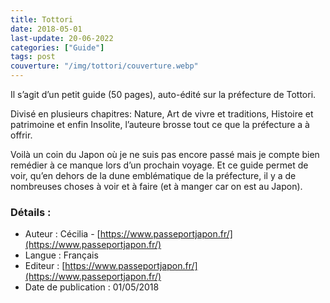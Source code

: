 ```yaml
---
title: Tottori
date: 2018-05-01
last-update: 20-06-2022
categories: ["Guide"]
tags: post
couverture: "/img/tottori/couverture.webp"
---
```


Il s’agit d’un petit guide (50 pages), auto-édité sur la préfecture de Tottori.
<!-- excerpt -->

Divisé en plusieurs chapitres: Nature, Art de vivre et traditions, Histoire et patrimoine et enfin Insolite, l’auteure brosse tout ce que la préfecture a à offrir.

Voilà un coin du Japon où je ne suis pas encore passé mais je compte bien remédier à ce manque lors d’un prochain voyage.
Et ce guide permet de voir, qu’en dehors de la dune emblématique de la préfecture, il y a de nombreuses choses à voir et à faire (et à manger car on est au Japon).

### Détails :

- Auteur : Cécilia - [https://www.passeportjapon.fr/](https://www.passeportjapon.fr/)
- Langue : Français
- Editeur : [https://www.passeportjapon.fr/](https://www.passeportjapon.fr/)
- Date de publication : 01/05/2018
